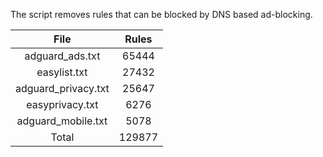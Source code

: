The script removes rules that can be blocked by DNS based ad-blocking.


| File | Rules |
|:----:|:-----:|
| adguard_ads.txt | 65444 |
| easylist.txt | 27432 |
| adguard_privacy.txt | 25647 |
| easyprivacy.txt | 6276 |
| adguard_mobile.txt | 5078 |
| Total | 129877 |